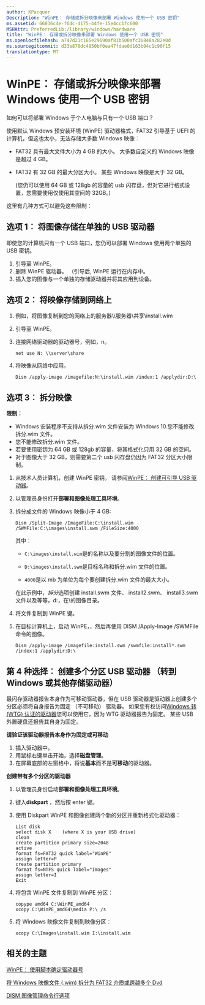 ```yaml
---
author: KPacquer
Description: "WinPE︰ 存储或拆分映像来部署 Windows 使用一个 USB 密钥"
ms.assetid: 66036c4e-f64c-4175-b4fe-15e4cc1fc600
MSHAttr: PreferredLib:/library/windows/hardware
title: "WinPE︰ 存储或拆分映像来部署 Windows 使用一个 USB 密钥"
ms.openlocfilehash: a747d21c165e29690af81b500afc36848a282e0d
ms.sourcegitcommit: d33e870dc4850bf0ea47fdae0d163b04c1c90f15
translationtype: MT
---
```

# <a name="winpe-store-or-split-images-to-deploy-windows-using-a-single-usb-key"></a>WinPE︰ 存储或拆分映像来部署 Windows 使用一个 USB 密钥

如何可以将部署 Windows 于个人电脑与只有一个 USB 端口？

使用默认 Windows 预安装环境 (WinPE) 驱动器格式，FAT32 引导基于 UEFI 的计算机，但这也太小，无法存储大多数 Windows 映像︰

-   FAT32 具有最大文件大小为 4 GB 的大小。 大多数自定义的 Windows 映像是超过 4 GB。
-   FAT32 有 32 GB 的最大分区大小。 某些 Windows 映像是大于 32 GB。

    (您仍可以使用 64 GB 或 128gb 的容量的 usb 闪存盘，但对它进行格式设置，您需要使用仅使用其空间的 32GB。)

这里有几种方式可以避免这些限制︰

## <a name="span-idoption1storetheimageonaseparateusbdrivespanspan-idoption1storetheimageonaseparateusbdrivespanspan-idoption1storetheimageonaseparateusbdrivespanoption-1-store-the-image-on-a-separate-usb-drive"></a><span id="Option_1__Store_the_image_on_a_separate_USB_drive"></span><span id="option_1__store_the_image_on_a_separate_usb_drive"></span><span id="OPTION_1__STORE_THE_IMAGE_ON_A_SEPARATE_USB_DRIVE"></span>选项 1︰ 将图像存储在单独的 USB 驱动器


即使您的计算机只有一个 USB 端口，您仍可以部署 Windows 使用两个单独的 USB 密钥。

1.  引导至 WinPE。
2.  删除 WinPE 驱动器。 （引导后, WinPE 运行在内存中。
3.  插入您的图像与一个单独的存储驱动器并将其应用到设备。

## <a name="span-idoption2storetheimageonanetworklocationspanspan-idoption2storetheimageonanetworklocationspanspan-idoption2storetheimageonanetworklocationspanoption-2-store-the-image-on-a-network-location"></a><span id="Option_2__Store_the_image_on_a_network_location"></span><span id="option_2__store_the_image_on_a_network_location"></span><span id="OPTION_2__STORE_THE_IMAGE_ON_A_NETWORK_LOCATION"></span>选项 2︰ 将映像存储到网络上


1.  例如，将图像复制到您的网络上的服务器\\\\服务器\\共享\\install.wim

2.  引导至 WinPE。

3.  连接网络驱动器的驱动器号，例如，n。

    ``` syntax
    net use N: \\server\share
    ```

4.  将映像从网络中应用。
    ```
    Dism /apply-image /imagefile:N:\install.wim /index:1 /applydir:D:\
    ```

## <a name="span-idoption3splittheimagespanspan-idoption3splittheimagespanspan-idoption3splittheimagespanoption-3-split-the-image"></a><span id="Option_3__Split_the_image"></span><span id="option_3__split_the_image"></span><span id="OPTION_3__SPLIT_THE_IMAGE"></span>选项 3︰ 拆分映像


**限制︰**

-   Windows 安装程序不支持从拆分.wim 文件安装为 Windows 10.您不能修改拆分.wim 文件。
-   您不能修改拆分.wim 文件。
-   若要使用密钥为 64 GB 或 128gb 的容量，将其格式化只用 32 GB 的空间。
-   对于图像大于 32 GB，则需要第二个 usb 闪存盘仍因为 FAT32 分区大小限制。

1.  从技术人员计算机，创建 WinPE 密钥。 请参阅[WinPE︰ 创建可引导 USB 驱动器](winpe-create-usb-bootable-drive.md)。

2.  以管理员身份打开**部署和图像处理工具环境**。

3.  拆分成文件的 Windows 映像小于 4 GB:

    ``` syntax
    Dism /Split-Image /ImageFile:C:\install.wim /SWMFile:C:\images\install.swm /FileSize:4000
    ```

    其中：

    -   `C:\images\install.wim`是的名称以及要分割的图像文件的位置。

    -   `D:\images\install.swm`是目标名称和拆分.wim 文件的位置。

    -   `4000`是以 mb 为单位为每个要创建拆分.wim 文件的最大大小。

    在此示例中，*拆分*选项创建 install.swm 文件、 install2.swm、 install3.swm 文件以及等等，d:，在\\的图像目录。

4.  将文件复制到 WinPE 键。

5.  在目标计算机上，启动 WinPE，，然后再使用 DISM /Apply-Image /SWMFile 命令的图像。
    ```
    Dism /apply-image /imagefile:install.swm /swmfile:install*.swm /index:1 /applydir:D:\
    ```

## <a name="span-idcreateamultiplepartitionusbdrivespanoption-4-create-a-multiple-partition-usb-drive-windows-to-go-or-other-storage-drive"></a><span id="Create_a_multiple_partition_USB_drive"></span>第 4 种选择︰ 创建多个分区 USB 驱动器 （转到 Windows 或其他存储驱动器）

最闪存驱动器报告本身作为可移动驱动器，但在 USB 驱动器是驱动器上创建多个分区必须将自身报告为固定 （不可移动） 驱动器。 如果您有权访问[Windows 转 (WTG) 认证的驱动器](http://technet.microsoft.com/library/hh831833.aspx)您可以使用它，因为 WTG 驱动器报告为固定。 某些 USB 外置硬盘还报告其自身为固定。

**请验证该驱动器报告本身作为固定或可移动**

1.  插入驱动器中。
2.  用鼠标右键单击开始，选择**磁盘管理**。
3.  在屏幕底部的左窗格中，将说**基本**而不是**可移动**的驱动器。

**创建带有多个分区的驱动器**

1.  以管理员身份启动**部署和图像处理工具环境**。

2.  键入**diskpart** ，然后按 enter 键。

3.  使用 Diskpart WinPE 和图像创建两个新的分区并重新格式化驱动器︰

    ``` syntax
    List disk
    select disk X    (where X is your USB drive)
    clean
    create partition primary size=2048
    active
    format fs=FAT32 quick label="WinPE"
    assign letter=P
    create partition primary
    format fs=NTFS quick label="Images"
    assign letter=I  
    Exit
    ```

4.  将包含 WinPE 文件复制到 WinPE 分区︰

    ``` syntax
    copype amd64 C:\WinPE_amd64
    xcopy C:\WinPE_amd64\media P:\ /s
    ```

5.  将 Windows 映像文件复制到映像分区︰

    ``` syntax
    xcopy C:\Images\install.wim I:\install.wim
    ```

## <a name="span-idrelatedtopicsspanrelated-topics"></a><span id="related_topics"></span>相关的主题

[WinPE︰ 使用脚本确定驱动器号](winpe-identify-drive-letters.md)

[将 Windows 映像文件 (.wim) 拆分为 FAT32 介质或跨越多个 Dvd](split-a-windows-image--wim--file-to-span-across-multiple-dvds.md)

[DISM 图像管理命令行选项](dism-image-management-command-line-options-s14.md)
